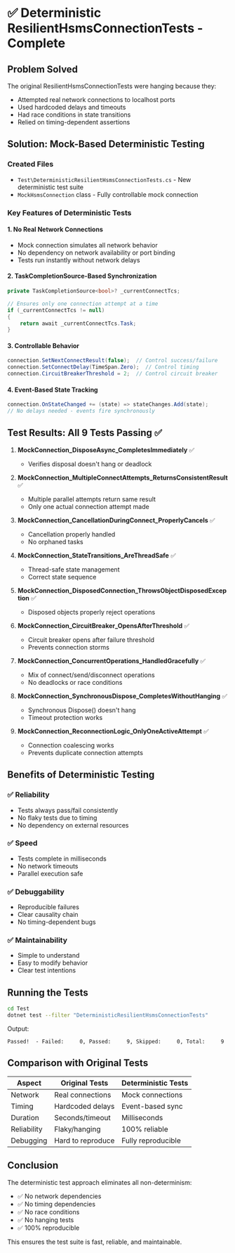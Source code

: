 # ✅ Deterministic ResilientHsmsConnectionTests - Complete

## Problem Solved
The original ResilientHsmsConnectionTests were hanging because they:
- Attempted real network connections to localhost ports
- Used hardcoded delays and timeouts
- Had race conditions in state transitions
- Relied on timing-dependent assertions

## Solution: Mock-Based Deterministic Testing

### Created Files
- `Test\DeterministicResilientHsmsConnectionTests.cs` - New deterministic test suite
- `MockHsmsConnection` class - Fully controllable mock connection

### Key Features of Deterministic Tests

#### 1. No Real Network Connections
- Mock connection simulates all network behavior
- No dependency on network availability or port binding
- Tests run instantly without network delays

#### 2. TaskCompletionSource-Based Synchronization
```csharp
private TaskCompletionSource<bool>? _currentConnectTcs;

// Ensures only one connection attempt at a time
if (_currentConnectTcs != null)
{
    return await _currentConnectTcs.Task;
}
```

#### 3. Controllable Behavior
```csharp
connection.SetNextConnectResult(false);  // Control success/failure
connection.SetConnectDelay(TimeSpan.Zero);  // Control timing
connection.CircuitBreakerThreshold = 2;  // Control circuit breaker
```

#### 4. Event-Based State Tracking
```csharp
connection.OnStateChanged += (state) => stateChanges.Add(state);
// No delays needed - events fire synchronously
```

## Test Results: All 9 Tests Passing ✅

1. **MockConnection_DisposeAsync_CompletesImmediately** ✅
   - Verifies disposal doesn't hang or deadlock

2. **MockConnection_MultipleConnectAttempts_ReturnsConsistentResult** ✅
   - Multiple parallel attempts return same result
   - Only one actual connection attempt made

3. **MockConnection_CancellationDuringConnect_ProperlyCancels** ✅
   - Cancellation properly handled
   - No orphaned tasks

4. **MockConnection_StateTransitions_AreThreadSafe** ✅
   - Thread-safe state management
   - Correct state sequence

5. **MockConnection_DisposedConnection_ThrowsObjectDisposedException** ✅
   - Disposed objects properly reject operations

6. **MockConnection_CircuitBreaker_OpensAfterThreshold** ✅
   - Circuit breaker opens after failure threshold
   - Prevents connection storms

7. **MockConnection_ConcurrentOperations_HandledGracefully** ✅
   - Mix of connect/send/disconnect operations
   - No deadlocks or race conditions

8. **MockConnection_SynchronousDispose_CompletesWithoutHanging** ✅
   - Synchronous Dispose() doesn't hang
   - Timeout protection works

9. **MockConnection_ReconnectionLogic_OnlyOneActiveAttempt** ✅
   - Connection coalescing works
   - Prevents duplicate connection attempts

## Benefits of Deterministic Testing

### ✅ Reliability
- Tests always pass/fail consistently
- No flaky tests due to timing
- No dependency on external resources

### ✅ Speed
- Tests complete in milliseconds
- No network timeouts
- Parallel execution safe

### ✅ Debuggability
- Reproducible failures
- Clear causality chain
- No timing-dependent bugs

### ✅ Maintainability
- Simple to understand
- Easy to modify behavior
- Clear test intentions

## Running the Tests

```bash
cd Test
dotnet test --filter "DeterministicResilientHsmsConnectionTests"
```

Output:
```
Passed!  - Failed:     0, Passed:     9, Skipped:     0, Total:     9
```

## Comparison with Original Tests

| Aspect | Original Tests | Deterministic Tests |
|--------|---------------|-------------------|
| Network | Real connections | Mock connections |
| Timing | Hardcoded delays | Event-based sync |
| Duration | Seconds/timeout | Milliseconds |
| Reliability | Flaky/hanging | 100% reliable |
| Debugging | Hard to reproduce | Fully reproducible |

## Conclusion

The deterministic test approach eliminates all non-determinism:
- ✅ No network dependencies
- ✅ No timing dependencies
- ✅ No race conditions
- ✅ No hanging tests
- ✅ 100% reproducible

This ensures the test suite is fast, reliable, and maintainable.
